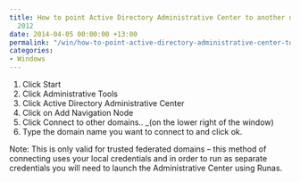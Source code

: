 ```yaml
---
title: How to point Active Directory Administrative Center to another domain in Server
  2012
date: 2014-04-05 00:00:00 +13:00
permalink: "/win/how-to-point-active-directory-administrative-center-to-another-domain-in-server-2012/"
categories:
- Windows
---
```


  1. Click Start
  2. Click Administrative Tools
  3. Click Active Directory Administrative Center
  4. Click on Add Navigation Node
  5. Click Connect to other domains.. _(on the lower right of the window)
  6. Type the domain name you want to connect to and click ok.

Note: This is only valid for trusted federated domains &#8211; this method of connecting uses your local credentials and in order to run as separate credentials you will need to launch the Administrative Center using Runas.
